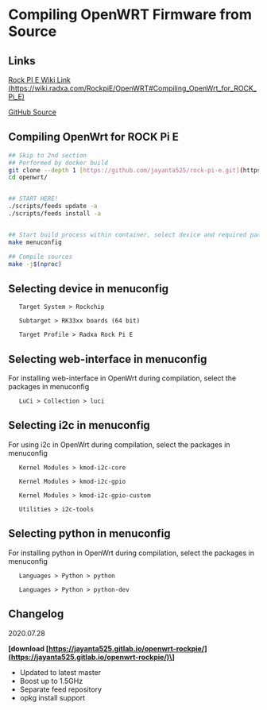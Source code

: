 # Compiling OpenWRT Firmware from Source

## Links

[Rock PI E Wiki Link (https://wiki.radxa.com/RockpiE/OpenWRT#Compiling_OpenWrt_for_ROCK_Pi_E)](https://wiki.radxa.com/RockpiE/OpenWRT#Compiling_OpenWrt_for_ROCK_Pi_E)

[GitHub Source](https://github.com/jayanta525/rk3328-rock-pi-e)

## Compiling OpenWrt for ROCK Pi E

```bash
## Skip to 2nd section
## Performed by docker build
git clone --depth 1 [https://github.com/jayanta525/rock-pi-e.git](https://github.com/jayanta525/rock-pi-e.git) openwrt/
cd openwrt/


## START HERE! 
./scripts/feeds update -a
./scripts/feeds install -a


## Start build process within container, select device and required packages here
make menuconfig

## Compile sources
make -j$(nproc)
```

## Selecting device in menuconfig

```text
   Target System > Rockchip

   Subtarget > RK33xx boards (64 bit)

   Target Profile > Radxa Rock Pi E
```

## Selecting web-interface in menuconfig

For installing web-interface in OpenWrt during compilation, select the packages in menuconfig

```text
   LuCi > Collection > luci
```

## Selecting i2c in menuconfig

For using i2c in OpenWrt during compilation, select the packages in menuconfig

```text
   Kernel Modules > kmod-i2c-core

   Kernel Modules > kmod-i2c-gpio

   Kernel Modules > kmod-i2c-gpio-custom

   Utilities > i2c-tools
```

## Selecting python in menuconfig

For installing python in OpenWrt during compilation, select the packages in menuconfig

```text
   Languages > Python > python

   Languages > Python > python-dev
```

## Changelog

2020.07.28

**\[download [https://jayanta525.gitlab.io/openwrt-rockpie/](https://jayanta525.gitlab.io/openwrt-rockpie/)\]**

* Updated to latest master
* Boost up to 1.5GHz
* Separate feed repository
* opkg install support
